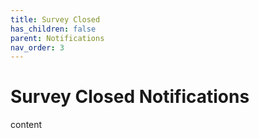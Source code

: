```yaml
---
title: Survey Closed
has_children: false
parent: Notifications
nav_order: 3
---
```



# Survey Closed Notifications 

content